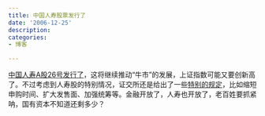 ```yaml
---
title: 中国人寿股票发行了
date: '2006-12-25'
description:
categories:
- 博客

---
```

[中国人寿A股26号发行了](http://www.njnews.cn/w/ca850638.htm)，这将继续推动“牛市”的发展，上证指数可能又要创新高了。不过考虑到人寿股的特别情况，证交所还是给出了一些[特别的规定](http://finance.jrj.com.cn/news/2006-12-25/000001877245.html)，比如缩短申购时间、扩大发售面、加强统筹等。金融开放了，人寿也开放了，老百姓要抓紧呐，国有资本不知道还剩多少？